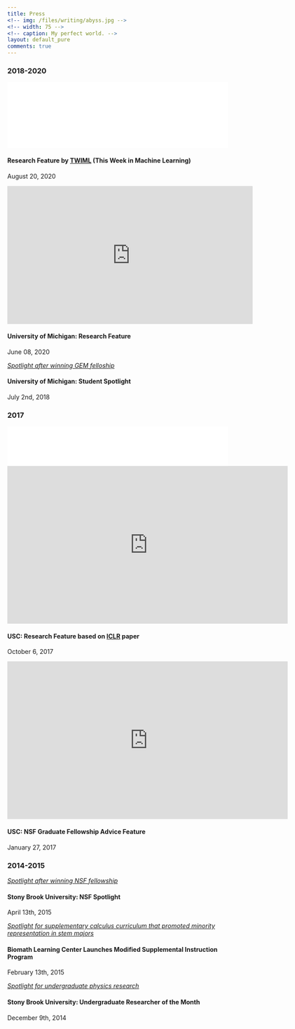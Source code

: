 ```yaml
---
title: Press
<!-- img: /files/writing/abyss.jpg -->
<!-- width: 75 -->
<!-- caption: My perfect world. -->
layout: default_pure
comments: true
---
```


<!-- <div class="container">
  <div class="row">
    <div class="col-lg-12 text-center">
      <div id="projects"><h1 class="section-heading">Press</h1></div>
    </div>
  </div>
</div>
 -->
<!-- -------------------------- -->
<!-- --------- 2020  -------- -->
<!-- -------------------------- -->
<section class="bg-white" id="portfolio">
<div class="container">
<div class="row">
  <div class="col-lg-12 text-center">
    <div id="projects"><h3 class="section-heading">2018-2020</h3></div>
  </div>

<div class="col-md-6 col-sm-6 portfolio-item">
  <div class="embed-responsive embed-responsive-16by9">
    <iframe style="border: none" src="//html5-player.libsyn.com/embed/episode/id/15691472/height/90/theme/custom/thumbnail/no/direction/backward/render-playlist/no/custom-color/3e85b1/" width="100%" scrolling="no"  allowfullscreen webkitallowfullscreen mozallowfullscreen oallowfullscreen msallowfullscreen></iframe>
  </div>
  <div class="portfolio-caption">
    <h4>Research Feature by <a href="https://twimlai.com/">TWIML</a> (This Week in Machine Learning)</h4>
    <p class="text-muted">August 20, 2020</p>
  </div>
</div>


<div class="col-md-6 col-sm-6 portfolio-item">
  <div class="embed-responsive embed-responsive-16by9">
  <iframe width="560" height="315" src="https://www.youtube.com/embed/o2S7kRrdzm4" frameborder="0" allow="accelerometer; autoplay; clipboard-write; encrypted-media; gyroscope; picture-in-picture" allowfullscreen></iframe>
  </div>
  <div class="portfolio-caption">
    <h4>University of Michigan: Research Feature</h4>
    <p class="text-muted">June 08, 2020</p>
  </div>
</div>

<div class="col-lg-12 portfolio-item">
  <a class="portfolio-link" data-toggle="modal" href="https://news.engin.umich.edu/2018/07/exploring-the-source-of-social-stereotypes/">
  <div class="portfolio-hover">
  <div class="portfolio-hover-content">
    <i class="fa fa-plus fa-3x">Spotlight after winning GEM felloship</i>
  </div>
  </div>
    <img class="img-fluid" src="{{ site.baseurl }}/main-pages/press-photos/mich-spotlight.png" alt="">
  </a>
  <div class="portfolio-caption">
    <h4>University of Michigan: Student Spotlight </h4>
    <p class="text-muted">July 2nd, 2018</p>
  </div>
</div>

</div>
</div>
</section>









<!-- -------------------------- -->
<!-- --------- 2017  -------- -->
<!-- -------------------------- -->
<section class="bg-light" id="portfolio">
<div class="container">
<div class="row">
  <div class="col-lg-12 text-center">
    <div id="projects"><h3 class="section-heading">2017</h3></div>
  </div>



<div class="col-md-6 col-sm-6 portfolio-item">
  <div class="embed-responsive embed-responsive-16by9">
    <iframe style="border: none" src="//html5-player.libsyn.com/embed/episode/id/15691472/height/90/theme/custom/thumbnail/no/direction/backward/render-playlist/no/custom-color/3e85b1/" height="90" width="100%" scrolling="no"  allowfullscreen webkitallowfullscreen mozallowfullscreen oallowfullscreen msallowfullscreen></iframe><iframe src="https://player.vimeo.com/video/237158594?color=6485b5&title=0&byline=0&portrait=0" width="640" height="360" frameborder="0" allow="autoplay; fullscreen" allowfullscreen></iframe>
  </div>
  <div class="portfolio-caption">
    <h4>USC: Research Feature based on <a href="{{ site.baseurl }}/research/2017/04/23/vrada/">ICLR</a> paper</h4>
    <p class="text-muted">October 6, 2017</p>
  </div>
</div>


<div class="col-md-6 col-sm-6 portfolio-item">
  <div class="embed-responsive embed-responsive-16by9">
    <iframe src="https://player.vimeo.com/video/201249395?color=6485b5&title=0&byline=0&portrait=0" width="640" height="360" frameborder="0" allow="autoplay; fullscreen" allowfullscreen></iframe>
  </div>
  <div class="portfolio-caption">
    <h4>USC: NSF Graduate Fellowship Advice Feature</h4>
    <p class="text-muted">January 27, 2017</p>
  </div>
</div>


</div>
</div>
</section>








<!-- -------------------------- -->
<!-- --------- 2025  -------- -->
<!-- -------------------------- -->
<section class="bg-white" id="portfolio">
<div class="container">
<div class="row">
  <div class="col-lg-12 text-center">
    <div id="projects"><h3 class="section-heading">2014-2015</h3></div>
  </div>

<!-- NSF Fellowship -->
<div class="col-md-6 portfolio-item">
<a class="portfolio-link" data-toggle="modal" href="https://news.stonybrook.edu/student-spotlight/2015-nsf-graduate-research-fellow-wilka-carvalho-2/">
<div class="portfolio-hover">
<div class="portfolio-hover-content">
  <i class="fa fa-plus fa-3x">Spotlight after winning NSF fellowship</i>
</div>
</div>
  <img class="img-fluid" src="{{ site.baseurl }}/main-pages/press-photos/stony-nsf.png" alt="">
</a>
<div class="portfolio-caption">
  <h4>Stony Brook University: NSF Spotlight</h4>
  <p class="text-muted">April 13th, 2015</p>
</div>
</div>

<!-- Biomath Learning Center -->
<div class="col-md-6 portfolio-item">
<a class="portfolio-link" data-toggle="modal" href="https://wcarvalho.github.io/files/cie_biomath.pdf">
<div class="portfolio-hover">
<div class="portfolio-hover-content">
  <i class="fa fa-plus fa-3x">Spotlight for supplementary calculus curriculum that promoted minority representation in stem majors</i>
</div>
</div>
  <center>
    <img class="img-fluid" src="{{ site.baseurl }}/main-pages/press-photos/stony-biomath.png" alt="">
  </center>
</a>
<div class="portfolio-caption">
  <h4>Biomath Learning Center Launches Modified Supplemental Instruction Program</h4>
  <p class="text-muted">February 13th, 2015</p>
</div>
</div>


<!-- URECA Feature -->
<div class="col-lg-12 portfolio-item">
<a class="portfolio-link" data-toggle="modal" href="https://news.stonybrook.edu/homespotlight/ureca-researcher-of-the-month-wilka-carvalho-2/">
<div class="portfolio-hover">
<div class="portfolio-hover-content">
  <i class="fa fa-plus fa-3x">Spotlight for undergraduate physics research</i>
</div>
</div>
  <img class="img-fluid" src="{{ site.baseurl }}/main-pages/press-photos/stony-ureca.png" alt="">
</a>
<div class="portfolio-caption">
  <h4>Stony Brook University: Undergraduate Researcher of the Month</h4>
  <p class="text-muted">December 9th, 2014</p>
</div>
</div>


</div>
</div>
</section>